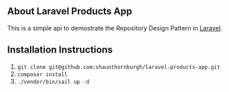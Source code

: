 

## About Laravel Products App

This is a simple api to demostrate the Repository Design Pattern in [Laravel](https://laravel.com).
## Installation Instructions
1. `git clone git@github.com:shaunthornburgh/laravel-products-app.git`
2. `composer install`
3. `./vendor/bin/sail up -d`
